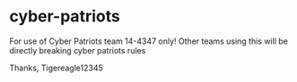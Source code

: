 # cyber-patriots
For use of Cyber Patriots team 14-4347 only!
Other teams using this will be directly breaking cyber patriots rules

Thanks,
Tigereagle12345
